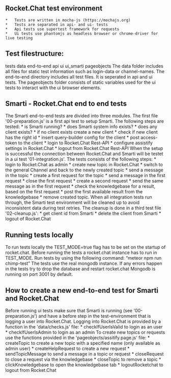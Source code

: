 ## Rocket.Chat test environment
	*	Tests are written in mocha-js (https://mochajs.org)
	*	Tests are separated in api- and ui- tests
	*	Api tests use supertest framework for requests
	*	Ui tests use phantomjs as headless browser or chrome-driver for live testing
## Test filestructure:
tests
  data
  end-to-end
    api
    ui
    ui_smarti
  pageobjects
The data folder includes all files for static test information such as login-data or channel-names. The end-to-end directory includes all test files. It is seperated in api and ui tests. The pageobjects folder consists of static variables used for the ui tests to interact with the ui browser elements.

## Smarti - Rocket.Chat end to end tests
The Smarti end-to-end tests are divided into three modules. The first file '00-preparation.js' is a first api test to setup Smarti. The following steps are tested:
	*	is Smarti running?
	*	does Smarti system info exists?
	*	does any client exists?
	*	if no client exists create a new client
	*	check if new client has the right id
	*	insert query-builder config for the client
	* 	post access-token to the client
	*	login to Rocket.Chat Rest-API
	*	configure assistify settings in Rocket.Chat
	*	logout from Rocket.Chat Rest-API
When the setup is successful the connection between Rocket.Chat and Smarti will be testet in a ui test '01-integration.js'. The tests consists of the following steps:
	*	login to Rocket.Chat as admin
	*	create new topic in Rocket.Chat
	*	switch to the general Channel and back to the newly created topic
	*	send a message in the topic
	*	create a first request for the topic
	*	send a message in the first request
	*	close the first request
	*	create a second request
	*	send the same message as in the first request
	*	check the knowledgebase for a result, based on the first request
	*	post the first available result from the knowledgebase
	*	remove created topic.
When all integration tests run through, the Smarti test environment will be cleaned up to avoid inconsistent data during test retries.
The cleanup is done in a third test file '02-cleanup.js':
	*	get client id from Smarti
	*	delete the client from Smarti
	*	logout of Rocket.Chat
## Running tests locally
To run tests locally the TEST_MODE=true flag has to be set on the startup of rocket.chat. Before running the tests a rocket.chat instance has to run in TEST_MODE. Run tests by using the following command: “meteor npm run chimp-test” The tests use the real mongodb instance. If any errors happen in the tests try to drop the database and restart rocket.chat Mongodb is running on port 3001 by default.

## How to create a new end-to-end test for Smarti and Rocket.Chat
Before running ui tests make sure that Smarti is running (see '00-preparation.js') and have a before step in the test-environment that is logging a user into Rocket.Chat. Logging into Rocket.Chat is provided by a function in the 'data/checks.js' file:
	*	checkIfUserIsValid to login as an user
	*	checkIfUserIsAdmin to login as an admin
To create new topics or requests use the functions provided in the 'pageobjects/assitify.page.js' file:
	*	createTopic to create a new topic with a specified name (only available as admin user)
	*	createHelpRequest to create a new request
	*	sendTopicMessage to send a message in a topic or request
	*	closeRequest to close a request via the knowledgebase
	*	closeTopic to remove a topic
	*	clickKnowledgebase to open the knowledgebase tab
	*	logoutRocketchat to logout from Rocket.Chat
